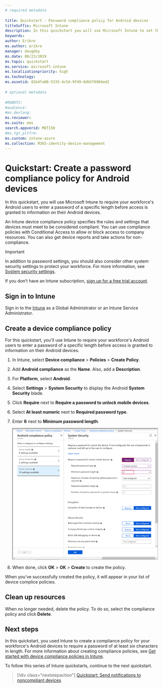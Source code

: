 ```yaml
---
# required metadata

title: Quickstart - Password compliance policy for Android devices
titleSuffix: Microsoft Intune
description: In this quickstart you will use Microsoft Intune to set the length of the password required for Android devices.
keywords:
author: Erikre
ms.author: erikre
manager: dougeby
ms.date: 08/23/2019
ms.topic: quickstart
ms.service: microsoft-intune
ms.localizationpriority: high
ms.technology:
ms.assetid: 81b4fa08-5333-4c54-9f49-8db5f6984ed2

# optional metadata

#ROBOTS:
#audience:
#ms.devlang:
ms.reviewer:
ms.suite: ems
search.appverid: MET150
#ms.tgt_pltfrm:
ms.custom: intune-azure
ms.collection: M365-identity-device-management
---
```


# Quickstart: Create a password compliance policy for Android devices

In this quickstart, you will use Microsoft Intune to require your workforce's Android users to enter a password of a specific length before access is granted to information on their Android devices. 

An Intune device compliance policy specifies the rules and settings that devices must meet to be considered compliant. You can use compliance policies with Conditional Access to allow or block access to company resources. You can also get device reports and take actions for non-compliance.

> [!IMPORTANT]
> In addition to password settings, you should also consider other system security settings to protect your workforce. For more information, see [System security settings](compliance-policy-create-android-for-work.md).

If you don’t have an Intune subscription, [sign up for a free trial account](../free-trial-sign-up.md).

## Sign in to Intune

Sign in to the [Intune](https://aka.ms/intuneportal) as a Global Administrator or an Intune Service Administrator. 

## Create a device compliance policy

For this quickstart, you'll use Intune to require your workforce's Android users to enter a password of a specific length before access is granted to information on their Android devices.

1. In Intune, select **Device compliance** > **Policies** > **Create Policy**.
2. Add **Android compliance** as the  **Name**. Also, add a **Description**.
3. For **Platform**, select **Android**. 
4. Select **Settings** > **System Security** to display the Android **System Security** blade.
5. Click **Require** next to **Require a password to unlock mobile devices**.
6. Select **At least numeric** next to **Required password type**.
7. Enter **6** next to **Minimum password length**. 

    ![Screenshot of creating a group in Microsoft Intune](./media/quickstart-set-password-length-android/quickstart-set-password-length-android-01.png)

7. When done, click **OK** > **OK** > **Create** to create the policy.

When you've successfully created the policy, it will appear in your list of device complice policies. 

## Clean up resources

When no longer needed, delete the policy. To do so, select the compliance policy and click **Delete**.

## Next steps

In this quickstart, you used Intune to create a compliance policy for your workforce's Android devices to require a password of at least six characters in length. For more information about creating compliance policies, see [Get started with device compliance policies in Intune](device-compliance-get-started.md).

To follow this series of Intune quickstarts, continue to the next quickstart.

> [!div class="nextstepaction"]
> [Quickstart: Send notifications to noncompliant devices](../quickstart-send-notification.md)
